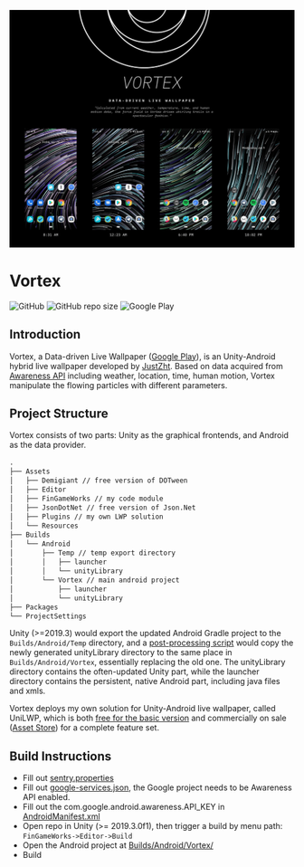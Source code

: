 ![](PressKit/Banner.jpg)
# Vortex

![GitHub](https://img.shields.io/github/license/JustinFincher/Vortex-Experiments)
![GitHub repo size](https://img.shields.io/github/repo-size/JustinFincher/Vortex-Experiments)
![[Google Play](https://play.google.com/store/apps/details?id=com.justzht.vortex)](https://img.shields.io/badge/Google%20Play-Download-brightgreen)

## Introduction
Vortex, a Data-driven Live Wallpaper ([Google Play](https://play.google.com/store/apps/details?id=com.justzht.vortex)), is an Unity-Android hybrid live wallpaper developed by [JustZht](https://fincher.im/). 
Based on data acquired from [Awareness API](https://developers.google.com/awareness/overview) including weather, location, time, human motion, Vortex manipulate the flowing particles with different parameters.

## Project Structure
Vortex consists of two parts: Unity as the graphical frontends, and Android as the data provider.  

```
.
├── Assets
│   ├── Demigiant // free version of DOTween
│   ├── Editor
│   ├── FinGameWorks // my code module
│   ├── JsonDotNet // free version of Json.Net
│   ├── Plugins // my own LWP solution
│   └── Resources
├── Builds
│   └── Android
│       ├── Temp // temp export directory
│       │   ├── launcher
│       │   └── unityLibrary
│       └── Vortex // main android project
│           ├── launcher
│           └── unityLibrary
├── Packages
└── ProjectSettings
```

Unity (>=2019.3) would export the updated Android Gradle project to the `Builds/Android/Temp` directory, and a [post-processing script](Assets/FinGameWorks/Scripts/Editor/LWPPostBuildUtilities.cs) would copy the newly generated unityLibrary directory to the same place in `Builds/Android/Vortex`, essentially replacing the old one. The unityLibrary directory contains the often-updated Unity part, while the launcher directory contains the persistent, native Android part, including java files and xmls.

Vortex deploys my own solution for Unity-Android live wallpaper, called UniLWP, which is both [free for the basic version](https://github.com/JustinFincher/UniLWP.Droid.Package.Free) and commercially on sale ([Asset Store](http://u3d.as/1QVw)) for a complete feature set.

## Build Instructions

- Fill out [sentry.properties](Builds/Android/Vortex/sentry.properties)
- Fill out [google-services.json](Builds/Android/Vortex/launcher/google-services.json), the Google project needs to be Awareness API enabled.
- Fill out the com.google.android.awareness.API_KEY in [AndroidManifest.xml](Builds/Android/Vortex/launcher/src/main/AndroidManifest.xml)
- Open repo in Unity (>= 2019.3.0f1), then trigger a build by menu path: `FinGameWorks->Editor->Build`
- Open the Android project at [Builds/Android/Vortex/](Builds/Android/Vortex/)
- Build
